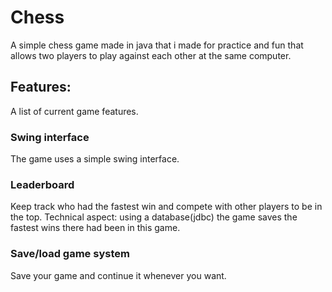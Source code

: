 # Chess

A simple chess game made in java that i made for practice and fun that allows two players to play against each other at the same computer.

## Features:

  A list of current game features.
	
### Swing interface

  The game uses a simple swing interface.
	
### Leaderboard

  Keep track who had the fastest win and compete with other players to be in the top.
  Technical aspect: using a database(jdbc) the game saves the fastest wins there had been in this game.
	
### Save/load game system

  Save your game and continue it whenever you want.
